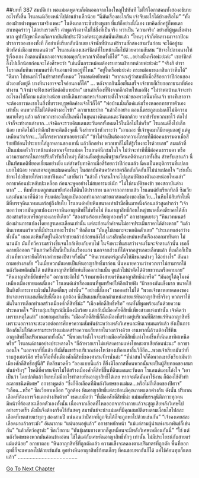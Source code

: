 ##บทที่ 387 สมบัติเก่า
พอแม่มดพูดจบก็เดินออกจากโถงใหญ่ไปทันที ไม่ให้โอกาสคนทั้งสองอธิบายอะไรทั้งสิ้น
โรแลนด์เอียงหน้าไปด้านข้างเล็กน้อย “นี่มันเรื่องอะไรกัน เจ้าจับอะไรได้บ้างหรือไม่”
“ทั้งสองฝ่ายต่างพูดความจริงเพคะ” ไนติงเกลกระซิบข้างหูเขา
ที่แท้ก็อย่างนี้นี่เอง เขาคิดสักครู่ก็พอเดาสาเหตุคร่าวๆ ได้อย่างรวดเร็ว คำพูดจริงอาจไม่ใช่สิ่งที่เป็นจริง ทว่าเป็น ‘ความจริง’ อย่างที่ผู้พูดเชื่อต่างหาก ดูท่าปัญหานี้คงเกิดจากบันทึกประวัติวงศ์ตระกูลเล่มนั้นเสียแล้ว
“ไหนๆ เจ้าก็เดินทางมาจากป้อมปราการลองซองทั้งที ก็อย่าเพิ่งรีบกลับนักเลย เจ้าพักที่บ้านเฟร์รานสักสองสามวันก่อน จะได้อยู่ชมทิวทัศน์เมืองชายแดนด้วย” โรแลนด์มองเซอร์ชิลต์ที่ใบหน้าเต็มไปด้วยความสับสน “ข้าจะไปถามนางให้รู้เรื่องเอง ถึงตอนนั้นนางอาจจะยอมคุยกับพวกเจ้าอีกครั้งก็ได้”
“ยะ...อย่างนั้นหรือพ่ะย่ะค่ะ” เซอร์ชิลต์อึ้งไปเล็กน้อยก่อนจะโค้งศีรษะว่า “เช่นนั้นกระหม่อมต้องรบกวนฝ่าบาทด้วยพ่ะย่ะค่ะ”
“จริงสิ ตำราโบราณกับหินเวทมนตร์ที่เจ้าเอามาด้วยอยู่ที่ไหน”
“อยู่ในเรือพ่ะย่ะค่ะ กระหม่อมขนมาสิบกว่าหีบได้”
“ดีมาก ไปขนมาไว้ในปราสาททั้งหมด” โรแลนด์พยักหน้า “หากนางรู้ว่าสมบัติเมื่อสี่ร้อยกว่าปีก่อนของตัวเองยังอยู่ดี บางทีนางอาจจะใจอ่อนลงก็ได้”
…
หลังจากกินมื้อเย็นเสร็จ เจ้าชายก็เรียกอกาธามาที่ห้องทำงาน
“เจ้าน่าจะฟังเซอร์ชิลต์อธิบายบ้าง” เขาเล่าเรื่องที่ฟังจากอีกฝ่ายให้เธอฟัง “ไม่ว่าพ่อบ้านเจ้าจะทำอะไรลงไปก็ตาม แต่อย่างน้อย เขาก็เดินทางมาหาเจ้าเพราะตั้งใจจะนำของพวกนี้มาคืนเจ้า บางทีเขาอาจจะต้องการชดเชยในสิ่งที่บรรพบุรุษติดค้างเจ้าไว้ก็ได้”
“พ่อบ้านนั่นก็แค่แต่งเรื่องหลอกทายาทตัวเองเท่านั้น คนพวกนี้ไม่ได้ติดค้างอะไรข้า” อกาธาเบะปาก “แล้วอีกอย่าง ตอนนี้ตระกูลแม่มดก็ไม่มีความหมายใดๆ แล้ว แล้วพวกเขาเองก็เป็นหนึ่งในขุนนางดินแดนตะวันตกด้วย หากข้ารับพวกเขาไว้ ต่อไปเจ้าก็จะทำงานลำบาก...เจ้าคิดจะรวบดินแดนตะวันตกทั้งหมดไว้ในมือไม่ใช่หรือ”
โรแลนด์อึ้งไปเล็กน้อย เขาคิดไม่ถึงว่าอีกฝ่ายจะคิดถึงจุดนี้ จึงส่ายหน้าหัวเราะว่า “เอาเถอะ ที่เจ้าพูดมาก็มีเหตุผลอยู่ แต่ดูเหมือนว่าเจ้าจะ...ไม่โกรธพวกเขาเลยกระมัง”
“ข้าไม่จำเป็นต้องเอาความโกรธที่มีต่อคนธรรมดาเมื่อสี่ร้อยปีก่อนไประบายใส่ลูกหลานของเขานี่ แล้วอีกอย่าง พวกเขาก็ไม่ได้รู้เรื่องอะไรด้วยเลย”
สมแล้วที่เป็นแม่มดหัวก้าวหน้าแห่งอาณาจักรแม่มด โรแลนด์นึกชมในใจ ไม่ว่าจะท่าทีที่มีต่อคนธรรมดา หรือความสามารถในการปรับตัวรับสิ่งใหม่ๆ ก็ล้วนตั้งอยู่บนพื้นฐานทัศนคติด้านบวกทั้งสิ้น สำหรับเขาแล้ว นี่เป็นทัศนคติที่ยอดเยี่ยมอย่างยิ่ง แต่สำหรับทาคิลาเมื่อสี่ร้อยกว่าปีก่อนแล้ว นี่คงเป็นพฤติกรรมที่แปลกแยกไม่น้อย หากเธอจะถูกแม่มดคนอื่นๆ ในสถาบันค้นคว้าศาสตร์ลึกลับกีดกันก็ไม่น่าแปลกใจ
“เช่นนั้นข้าจะไปอธิบายให้พวกเขาฟังเอง” เขายิ้มว่า “แล้วก็ เจ้าสนใจจะไปดูสมบัติของตัวเองหน่อยไหมเล่า”
อกาธาค้อนปะหลับปะเหลือก ก่อนจะพูดอย่างไม่สบอารมณ์นัก “ไม่ใช่สมบัติของข้า ของสถาบันต่างหาก”
...
หีบทั้งหมดถูกขนมายังห้องใต้ดินใต้ปราสาท นอกจากอกาธาแล้ว โรแลนด์ยังเรียกทิลลี ซิลเวีย และอันนามาที่นี่ด้วย
หีบแต่ละใบถูกเปิดออกท่ามกลางสายตาสอดส่องของซิลเวีย...ในหีบไม้สิบห้าใบนี้ มีที่บรรจุหินเวทมนตร์อยู่ถึงสิบใบ โรแลนด์หยิบหินขนาดเท่าฝ่ามือขึ้นมาหนึ่งก้อนแล้วสูดปากว่า “เจ้าบอกว่าพวกมันถูกแปลงมาจากหินอาญาสิทธิ์ใช่หรือไม่ หินอาญาสิทธิ์ก้อนใหญ่ขนาดนี้คงตีราคาได้สักสองสามร้อยเหรียญทองเลยทีเดียว”
“สองสามร้อยเหรียญทองหรือ” อกาธาพูดเยาะๆ “หินเวทมนตร์ต้องผ่านการแปลงโดยอสูรเลอะเลือนเท่านั้น แต่ละก้อนล้ำค่าจนไม่อาจประเมินราคาได้ต่างหาก”
“แล้วหินเวทมนตร์พวกนี้มีประเภทอะไรบ้าง” ทิลลีถาม “มันดูไม่เหมาะจะพกติดตัวเลย”
“ประเภทแสงสว่างทั้งนั้น” เธอแตะหินที่อยู่ในมือเจ้าชายแล้วปล่อยพลังใส่ แสงสีเหลืองหม่นพลันเรืองออกมาทันตา ไม่นานนัก มันก็ทวีความสว่างขึ้นจนใกล้เคียงกับคบไฟ ในจังหวะที่แสงสว่างจนเริ่มจะจ้าตาแล้วนั้น เธอก็คลายมือออก “หินกว่าครึ่งในนี้เป็นหินเรืองแสง นอกจากส่วนที่ได้จากอสูรเลอะเลือนแล้ว ที่เหลือก็เป็นส่วนที่พวกเรายึดได้จากค่ายของปีศาจทั้งนั้น”
“หินเวทมนตร์ถูกตัดให้มีขนาดต่างๆ ได้อย่างไร” อันนาถามอย่างสงสัย “ในเมื่อพวกมันเคยเป็นหินอาญาสิทธิ์มาก่อน นั่นหมายความว่าพวกเราไม่สามารถใช้พลังวิเศษตัดมันได้ แต่หินอาญาสิทธิ์ยักษ์แข็งออกปานนั้น ดูแล้วไม่น่าตัดได้ด้วยขวานหรือดาบเลย”
“หินอาญาสิทธิ์ยักษ์หรือ” อกาธาชะงักไป “เจ้าหมายถึงสายแร่หินอาญาสิทธิ์น่ะหรือ”
“มันอยู่ใต้อุโมงค์เหมืองเมืองชายแดนนี่เอง” โรแลนด์เล่าเรื่องแผนที่ขุมทรัพย์ให้อีกฝ่ายฟัง “ผิวของมันแข็งมาก ขนาดใช้ปืนยิงยังกระเทาะผิวมันได้แค่ตื้นๆ เท่านั้น”
“อย่างนี้นี่เอง” เธออดขำไม่ได้ “พวกเจ้าหาหอทดลองของข้าเจอเพราะแผนที่ฉบับนี้นี่เอง ถูกต้อง นี่เป็นแผนที่บอกตำแหน่งสายแร่หินอาญาสิทธิ์จริงๆ พวกเราใช้มันในการเลือกทำเลสร้างเมืองศักดิ์สิทธิ์น่ะ”
“เมืองศักดิ์สิทธิ์หรือ” คนทั้งสี่พูดพร้อมกันด้วยความประหลาดใจ
“ที่ราบลุ่มบริบูรณ์มีเมืองนับร้อย แต่กลับมีเมืองศักดิ์สิทธิ์เพียงสามแห่งเท่านั้น เจ้าคิดว่าเพราะเหตุใดเล่า” เธอยกมุมปากขึ้น “เมืองศักดิ์สิทธิ์ก็คือเมืองที่สร้างอยู่บริเวณที่มีสายแร่หินอาญาสิทธิ์ เพราะนอกจากจะสะดวกต่อการศึกษาความสัมพันธ์ระหว่างพลังวิเศษและหินเวทมนตร์แล้ว ยังเป็นการป้องกันไม่ให้สงครามระหว่างแม่มดสร้างความเสียหายในวงกว้างด้วย งานพวกนี้ล้วนต้องใช้หินอาญาสิทธิ์ในปริมาณมากทั้งนั้น”
“นี่พวกเจ้าตั้งใจจะสร้างเมืองศักดิ์สิทธิ์แห่งใหม่ขึ้นที่เนินเขาทิศเหนือหรือ” โรแลนด์ถามอย่างประหลาดใจ
“ก็ถ้าพวกเราไม่แพ้สงครามแห่งโชคชะตาเสียก่อนน่ะนะ” อกาธาถอนใจ “นอกจากที่นี่แล้ว ยังมีสันเขาร้างบริเวณช่องโหว่ของเทือกเขาสิ้นวิถีอีก...พวกเจ้าเรียกมันว่าที่ราบสูงเฮอร์มีส หรือก็คือที่ตั้งเมืองศักดิ์สิทธิ์ของศาสนจักรนั่นล่ะ”
“ที่น่าสนใจก็คือพวกเขายังเรียกมันว่าเมืองศักดิ์สิทธิ์อยู่นี่สิ” ทิลลีขมวดคิ้ว “ลองแบบนี้แล้ว ก็ยิ่งมีโอกาสที่คนพวกนั้นจะเป็นผู้สืบทอดของสมาพันธ์จริงๆ”
โชคดีที่ศาสนจักรไม่ได้สร้างเมืองศักดิ์สิทธิ์ขึ้นที่ดินแดนตะวันตก โรแลนด์แอบโล่งใจ
“เอาเป็นว่า โดยปกติแล้วก็แทบไม่มีอะไรทำลายหินอาญาสิทธิ์ได้เลย หากจะตัดมันมาใช้งาน ก็ต้องใช้ตัวทำละลายชนิดพิเศษ” อกาธาพูดต่อ “ซึ่งก็คือเลือดที่มีพลังวิเศษของแม่มด...หรือไม่ก็เลือดของปีศาจ”
“เลือด...หรือ” ซิลเวียตาเหลือก
“ถูกต้อง หินอาญาสิทธิ์แต่ละก้อนมีคุณภาพแตกต่างกัน ดังนั้น ปริมาณเลือดที่ต้องการจึงแตกต่างกันด้วย” เธอแบมือว่า “ที่เมืองศักดิ์สิทธิ์น่ะ แม่มดที่บรรลุนิติภาวะทุกคนมีหน้าที่ต้องสละเลือดตัวเองทั้งนั้น เนื่องจากเลือดที่ไหลออกจากร่างกายแล้วจะสูญเสียพลังวิเศษไปอย่างรวดเร็ว ดังนั้นจึงต้องกรีดใช้กันสดๆ สมาพันธ์จะนำแม่มดที่มีคุณสมบัติตรงตามเงื่อนไขไปสละเลือดที่เขตสายแร่ทุกๆ สองสามปี แน่นอนว่าปีศาจที่ถูกจับได้ก็จะถูกพาไปด้วยเช่นกัน”
“เจ้าคงเคยสละเลือดมาแล้วกระมัง” อันนาถาม
“แน่นอนอยู่แล้ว” อกาธาพยักหน้า “แม้แต่สามผู้นำแห่งสมาพันธ์ก็เช่นกัน”
“แล้วสัตว์อสูรล่ะ” ซิลเวียถาม “พันธุ์ผสมบางพวกก็ดูเหมือนจะมีพลังวิเศษเหมือนกันนี่”
“ใช่ แต่พลังวิเศษของพวกมันค่อนข้างอ่อน ใช้ได้แค่กับเศษหินอาญาสิทธิ์หักๆ เท่านั้น ไม่มีประโยชน์กับสายแร่แม้แต่น้อย” อกาธาตอบ “หินอาญาสิทธิ์ที่ถูกตัดแล้ว ความแข็งจะลดลงตามปริมาตรที่ถูกตัด พื้นที่ออกฤทธิ์ก็จะแคบลงไปด้วยเช่นกัน ดูอย่างหินอาญาสิทธิ์ก้อนเล็กๆ ที่คนชอบพกกันก็ได้ แค่ใช้ค้อนทุบก็แตกแล้ว”
........................................




[Go To Next Chapter]( ./300.md)